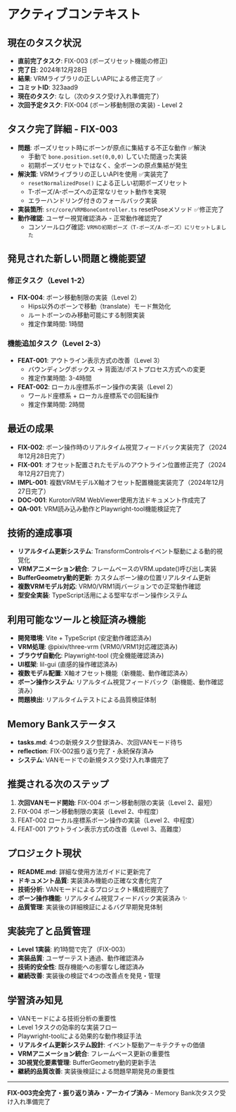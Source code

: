 # アクティブコンテキスト

## 現在のタスク状況
- **直前完了タスク**: FIX-003 (ポーズリセット機能の修正)
- **完了日**: 2024年12月28日
- **結果**: VRMライブラリの正しいAPIによる修正完了 ✅
- **コミットID**: 323aad9
- **現在のタスク**: なし（次のタスク受け入れ準備完了）
- **次回予定タスク**: FIX-004 (ボーン移動制限の実装) - Level 2

## タスク完了詳細 - FIX-003
- **問題**: ポーズリセット時にボーンが原点に集結する不正な動作 ✅解決
  - 手動で `bone.position.set(0,0,0)` していた間違った実装
  - 初期ポーズリセットではなく、全ボーンの原点集結が発生
- **解決策**: VRMライブラリの正しいAPIを使用 ✅実装完了
  - `resetNormalizedPose()` による正しい初期ポーズリセット
  - T-ポーズ/A-ポーズへの正常なリセット動作を実現
  - エラーハンドリング付きのフォールバック実装
- **実装箇所**: `src/core/VRMBoneController.ts` resetPoseメソッド ✅修正完了
- **動作確認**: ユーザー視覚確認済み - 正常動作確認完了
  - コンソールログ確認: `VRMの初期ポーズ（T-ポーズ/A-ポーズ）にリセットしました`

## 発見された新しい問題と機能要望

### 修正タスク（Level 1-2）
- **FIX-004**: ボーン移動制限の実装（Level 2）
  - Hips以外のボーンで移動（translate）モード無効化
  - ルートボーンのみ移動可能にする制限実装
  - 推定作業時間: 1時間

### 機能追加タスク（Level 2-3）
- **FEAT-001**: アウトライン表示方式の改善（Level 3）
  - バウンディングボックス → 背面法/ポストプロセス方式への変更
  - 推定作業時間: 3-4時間
- **FEAT-002**: ローカル座標系ボーン操作の実装（Level 2）
  - ワールド座標系 + ローカル座標系での回転操作
  - 推定作業時間: 2時間

## 最近の成果
- **FIX-002**: ボーン操作時のリアルタイム視覚フィードバック実装完了（2024年12月28日完了）
- **FIX-001**: オフセット配置されたモデルのアウトライン位置修正完了（2024年12月27日完了）
- **IMPL-001**: 複数VRMモデルX軸オフセット配置機能実装完了（2024年12月27日完了）
- **DOC-001**: KurotoriVRM WebViewer使用方法ドキュメント作成完了
- **QA-001**: VRM読み込み動作とPlaywright-tool機能検証完了

## 技術的達成事項
- **リアルタイム更新システム**: TransformControlsイベント駆動による動的視覚化
- **VRMアニメーション統合**: フレームベースのVRM.update()呼び出し実装
- **BufferGeometry動的更新**: カスタムボーン線の位置リアルタイム更新
- **複数VRMモデル対応**: VRM0/VRM1両バージョンでの正常動作確認
- **型安全実装**: TypeScript活用による堅牢なボーン操作システム

## 利用可能なツールと検証済み機能  
- **開発環境**: Vite + TypeScript (安定動作確認済み)
- **VRM処理**: @pixiv/three-vrm (VRM0/VRM1対応確認済み)
- **ブラウザ自動化**: Playwright-tool (完全機能確認済み)
- **UI框架**: lil-gui (直感的操作確認済み)
- **複数モデル配置**: X軸オフセット機能（新機能、動作確認済み）
- **ボーン操作システム**: リアルタイム視覚フィードバック（新機能、動作確認済み）
- **問題検出**: リアルタイムテストによる品質検証体制

## Memory Bankステータス
- **tasks.md**: 4つの新規タスク登録済み、次回VANモード待ち
- **reflection**: FIX-002振り返り完了・永続保存済み
- **システム**: VANモードでの新規タスク受け入れ準備完了

## 推奨される次のステップ
1. **次回VANモード開始**: FIX-004 ボーン移動制限の実装（Level 2、最短）
2. FIX-004 ボーン移動制限の実装（Level 2、中程度）
3. FEAT-002 ローカル座標系ボーン操作の実装（Level 2、中程度）
4. FEAT-001 アウトライン表示方式の改善（Level 3、高難度）

## プロジェクト現状
- **README.md**: 詳細な使用方法ガイドに更新完了
- **ドキュメント品質**: 実装済み機能の正確な文書化完了
- **技術分析**: VANモードによるプロジェクト構成把握完了
- **ボーン操作機能**: リアルタイム視覚フィードバック実装済み ✨
- **品質管理**: 実装後の詳細検証によるバグ早期発見体制

## 実装完了と品質管理
- **Level 1実装**: 約1時間で完了（FIX-003）
- **実装品質**: ユーザーテスト通過、動作確認済み
- **技術的安全性**: 既存機能への影響なし確認済み
- **継続改善**: 実装後の検証で4つの改善点を発見・管理

## 学習済み知見
- VANモードによる技術分析の重要性
- Level 1タスクの効率的な実装フロー
- Playwright-toolによる効果的な動作検証手法
- **リアルタイム更新システム設計**: イベント駆動アーキテクチャの価値
- **VRMアニメーション統合**: フレームベース更新の重要性
- **3D視覚化要素管理**: BufferGeometry動的更新手法
- **継続的品質改善**: 実装後検証による問題早期発見の重要性

---
**FIX-003完全完了・振り返り済み・アーカイブ済み** - Memory Bank次タスク受け入れ準備完了 